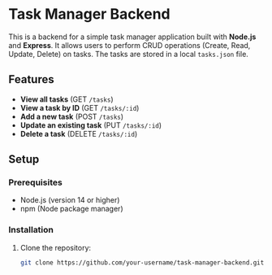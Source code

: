 # Task Manager Backend

This is a backend for a simple task manager application built with **Node.js** and **Express**. It allows users to perform CRUD operations (Create, Read, Update, Delete) on tasks. The tasks are stored in a local `tasks.json` file.

## Features

- **View all tasks** (GET `/tasks`)
- **View a task by ID** (GET `/tasks/:id`)
- **Add a new task** (POST `/tasks`)
- **Update an existing task** (PUT `/tasks/:id`)
- **Delete a task** (DELETE `/tasks/:id`)

## Setup

### Prerequisites

- Node.js (version 14 or higher)
- npm (Node package manager)

### Installation

1. Clone the repository:

   ```bash
   git clone https://github.com/your-username/task-manager-backend.git
